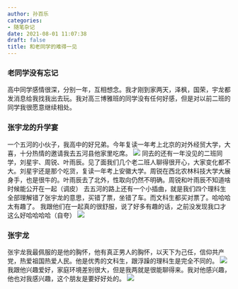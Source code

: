 ```yaml
---
author: 孙百乐
categories:
- 随笔杂记
date: 2021-08-01 11:07:38
draft: false
title: 和老同学的难得一见
---
```


### 老同学没有忘记

高中同学感情很深，分别一年，互相想念。我才刚到家两天，泽枫，国荣，宇龙都发消息给我找我出去玩。我对高三博雅班的同学没有任何好感，但是对以前二班的同学我很愿意继续相处。

### 张宇龙的升学宴

一个五河的小伙子，我高中的好兄弟。今年复读一年考上北京的对外经贸大学，大喜，十分热情的邀请我去五河县他家里吃席。 ![](https://myblog-1257298572.cos.ap-shanghai.myqcloud.com/mypic/wp-content/uploads/2021/08/IMG_20210731_114250-1024x768.jpg) 同去的还有一年没见的二班同学，刘星宇、周锐、叶雨辰。见了面我们几个老二班人聊得很开心，大家变化都不大。刘星宇还是那个吃货，复读一年考上安徽大学。周锐在西北农林科技大学大展身手，也是很牛的。叶雨辰去了北外，性取向仍然不明确。周锐和叶雨辰不知道啥时候能公开在一起（调皮） 去五河的路上还有一个小插曲，就是我们四个理科生全部理解错了张宇龙的意思，买错了票，坐错了车。而文科生都买对票了。哈哈哈太有趣了。 我跟他们在一起真的很舒服，说了好多有趣的话，之前没发现我口才这么好哈哈哈哈（自夸） ![](https://myblog-1257298572.cos.ap-shanghai.myqcloud.com/mypic/wp-content/uploads/2021/08/Screenshot_20210731_094700_com.autonavi.minimap-461x1024.jpg)

### 张宇龙

张宇龙我最佩服的是他的胸怀，他有真正男人的胸怀，以天下为己任，信仰共产党，热爱祖国热爱人民。他是优秀的文科生，跟浮躁的理科生是完全不同的。 ![](https://myblog-1257298572.cos.ap-shanghai.myqcloud.com/mypic/wp-content/uploads/2021/08/Screenshot_20210801_110524_com.tencent.mm_-461x1024.jpg) 我跟他兴趣爱好，家庭环境差别很大，但是我两就是很能聊得来。我对他感兴趣，他也对我感兴趣，这个朋友是要好好处的。 ![](https://myblog-1257298572.cos.ap-shanghai.myqcloud.com/mypic/wp-content/uploads/2021/08/IMG_20210731_142842-1024x768.jpg)